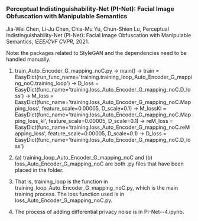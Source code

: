 ### Perceptual Indistinguishability-Net (PI-Net): Facial Image Obfuscation with Manipulable Semantics

Jia-Wei Chen, Li-Ju Chen, Chia-Mu Yu, Chun-Shien Lu, Perceptual Indistinguishability-Net (PI-Net): Facial Image Obfuscation with Manipulable Semantics, *IEEE/CVF CVPR*, 2021.

Note: the packages related to StyleGAN and the dependencies need to be handled manually. 

1. train_Auto_Encoder_G_mapping_noC.py
    -> main()
    -> train         = EasyDict(run_func_name='training.training_loop_Auto_Encoder_G_mapping_noC.training_loop')
    -> D_loss        = EasyDict(func_name='training.loss_Auto_Encoder_G_mapping_noC.D_loss')
    -> M_loss        = EasyDict(func_name='training.loss_Auto_Encoder_G_mapping_noC.Mapping_loss', feature_scale=0.00005, D_scale=0.1)
    -> M_lossKl      = EasyDict(func_name='training.loss_Auto_Encoder_G_mapping_noC.Mapping_loss_kl', feature_scale=0.00005, D_scale=0.1)
    -> reM_loss      = EasyDict(func_name='training.loss_Auto_Encoder_G_mapping_noC.reMapping_loss', feature_scale=0.00005, D_scale=0.1)
    -> D_loss        = EasyDict(func_name='training.loss_Auto_Encoder_G_mapping_noC.D_loss')

2. (a) training_loop_Auto_Encoder_G_mapping_noC and (b) loss_Auto_Encoder_G_mapping_noC are both .py files that have been placed in the folder. 

3. That is, training_loop is the function in training_loop_Auto_Encoder_G_mapping_noC.py, which is the main training process.  The loss function used is in loss_Auto_Encoder_G_mapping_noC.py.

4. The process of adding differential privacy noise is in PI-Net--4.ipynb.
